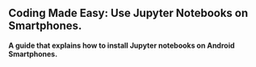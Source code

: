 ## Coding Made Easy: Use Jupyter Notebooks on Smartphones.

**A guide that explains how to install Jupyter notebooks on Android Smartphones.**

